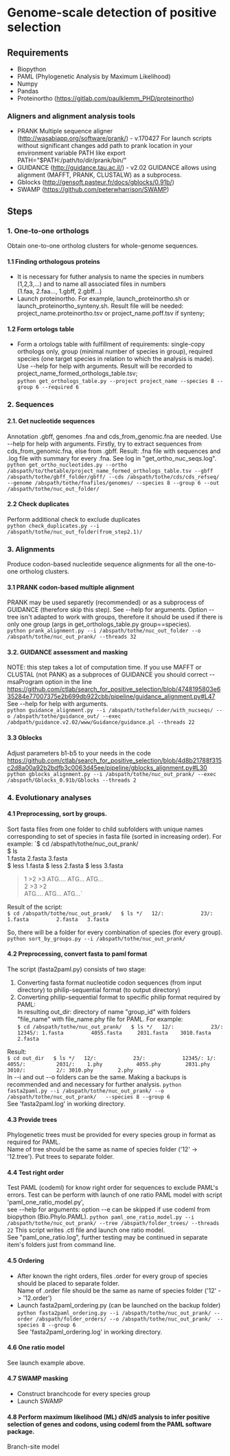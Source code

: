 # Genome-scale detection of positive selection
## Requirements
- Biopython
- PAML (Phylogenetic Analysis by Maximum Likelihood)
- Numpy
- Pandas
- Proteinortho (https://gitlab.com/paulklemm_PHD/proteinortho)
### Aligners and alignment analysis tools
- PRANK
Multiple sequence aligner (http://wasabiapp.org/software/prank/) - v.170427
For launch scripts without significant changes add path to prank location in your environment variable PATH like
export PATH="$PATH:/path/to/dir/prank/bin/"
- GUIDANCE (http://guidance.tau.ac.il/) - v2.02
GUIDANCE allows using alignment (MAFFT, PRANK, CLUSTALW) as a subprocess.
- Gblocks (http://gensoft.pasteur.fr/docs/gblocks/0.91b/)
- SWAMP (https://github.com/peterwharrison/SWAMP)
## Steps
### 1. One-to-one orthologs
Obtain one-to-one ortholog clusters for whole-genome sequences.
#### 1.1 Finding orthologous proteins
- It is necessary for futher analysis to name the species in numbers (1,2,3,...) and to name all associated files in numbers  
(1.faa, 2.faa..., 1.gbff, 2.gbff...)
- Launch proteinortho. For example, launch_proteinortho.sh or launch_proteinortho_synteny.sh.
Result file will be needed: project_name.proteinortho.tsv or project_name.poff.tsv if synteny;
#### 1.2 Form ortologs table
- Form a ortologs table with fulfillment of requirements: single-copy orthologs only, group (minimal
number of species in group), required species (one target species in relation to which the analysis is made).
Use --help for help with arguments. Result will be recorded to project_name_formed_orthologs_table.tsv;  
`python get_orthologs_table.py --project project_name --species 8 --group 6 --required 6`

### 2. Sequences
#### 2.1. Get nucleotide sequences
Annotation .gbff, genomes .fna and cds_from_genomic.fna are needed. Use --help for help with arguments.
Firstly, try to extract sequences from cds_from_genomic.fna, else from .gbff. Result: .fna file with sequences and
.log file with summary for every .fna. See log in "get_ortho_nuc_seqs.log".  
`python get_ortho_nucleotides.py --ortho /abspath/to/thetable/project_name_formed_orthologs_table.tsv --gbff /abspath/tothe/gbff_folder/gbff/ --cds /abspath/tothe/cds/cds_refseq/ --genome /abspath/tothe/fnafiles/genomes/ --species 8 --group 6 --out /abspath/tothe/nuc_out_folder/`
#### 2.2 Check duplicates
Perform additional check to exclude duplicates  
`python check_duplicates.py --i /abspath/tothe/nuc_out_folder(from_step2.1)/`

### 3. Alignments
Produce codon-based nucleotide sequence alignments for all the one-to-one ortholog clusters.
#### 3.1 PRANK codon-based multiple alignment
PRANK may be used separetly (recommended) or as a subprocess of GUIDANCE (therefore skip this step).
See --help for arguments. Option --tree isn't adapted to work with groups, therefore it should be used if there is only
one group (args in get_orthologs_table.py group==species).  
`python prank_alignment.py --i /abspath/tothe/nuc_out_folder --o /abspath/tothe/nuc_out_prank/ --threads 32`
#### 3.2. GUIDANCE assessment and masking
NOTE: this step takes a lot of computation time.
If you use MAFFT or CLUSTAL (not PANK) as a subproces of GUIDANCE you should correct --msaProgram option
in the line https://github.com/ctlab/search_for_positive_selection/blob/4748195803e635284e77007375e2b699db922cbb/pipeline/guidance_alignment.py#L47  
See --help for help with arguments.  
`python guidance_alignment.py --i /abspath/tothefolder/with_nucseqs/ --o /abspath/tothe/guidance_out/ --exec /abdpath/guidance.v2.02/www/Guidance/guidance.pl --threads 22`
#### 3.3 Gblocks
Adjust parameters b1-b5 to your needs in the code  
https://github.com/ctlab/search_for_positive_selection/blob/4d8b21788f315c2d8a00a92b2bdfb3c0063d45ee/pipeline/gblocks_alignment.py#L30  
`python gblocks_alignment.py --i /abspath/tothe/nuc_out_prank/ --exec /abspath/Gblocks_0.91b/Gblocks --threads 2`

### 4. Evolutionary analyses
#### 4.1 Preprocessing, sort by groups.
Sort fasta files from one folder to child subfolders with unique names 
corresponding to set of species in fasta file (sorted in increasing order). For example:
`$ cd /abspath/tothe/nuc_out_prank/  
$ ls  
1.fasta 2.fasta 3.fasta  
$ less 1.fasta      $ less 2.fasta      $ less 3.fasta   
>1                  >2                  >3
ATG....             ATG...              ATG...    
>2                  >3                  >2      
ATG....             ATG...              ATG...`  

Result of the script:  
`$ cd /abspath/tothe/nuc_out_prank/  
$ ls */  
12/:            23/:  
1.fasta         2.fasta  
                3.fasta`  
                
So, there will be a folder for every combination of species (for every group).  
`python sort_by_groups.py --i /abspath/tothe/nuc_out_prank/`  
#### 4.2 Preprocessing, convert fasta to paml format  
The script (fasta2paml.py) consists of two stage:  
1. Converting fasta format nucleotide codon sequences (from input directory) to philip-sequential format (to output 
directory)  
2. Converting philip-sequential format to specific philip format required by PAML:  
In resulting out_dir:  directory of name "group_id" with folders "file_name" with file_name.phy file for PAML.
For example:  
`$ cd /abspath/tothe/nuc_out_prank/  
$ ls */  
12/:            23/:           12345/:
1.fasta         4055.fasta     2031.fasta   
                3010.fasta     2.fasta`

Result:  
`$ cd out_dir  
$ ls */  
12/:            23/:            12345/:
1/:             4055/:          2031/:   
1.phy           4055.phy        2031.phy
                3010/:          2/:
                3010.phy        2.phy`    
In --i and out --o folders can be the same. Making a backups is recommended and and necessary for further analysis.
`python fasta2paml.py --i /abspath/tothe/nuc_out_prank/ --o /abspath/tothe/nuc_out_prank/  
--species 8 --group 6`  
See 'fasta2paml.log' in working directory.  
#### 4.3 Provide trees
Phylogenetic trees must be provided for every species group in format as required for PAML.  
Name of tree should be the same as name of species folder ('12' -> '12.tree'). Put trees to separate folder. 
#### 4.4 Test right order
Test PAML (codeml) for know right order for sequences to exclude PAML's errors.
Test can be perform with launch of one ratio PAML model with script 'paml_one_ratio_model.py',  
see --help for arguments: option --e can be skipped if use codeml from biopython (Bio.Phylo.PAML).
`python paml_one_ratio_model.py --i /abspath/tothe/nuc_out_prank/ --tree /abspath/folder_trees/ --threads 22`
This script writes .ctl file and launch one ratio model.  
See "paml_one_ratio.log", further testing may be continued in separate item's folders just from command line.
#### 4.5 Ordering
- After known the right orders, files .order for every group of species should be placed to separate folder.  
Name of .order file should be the same as name of species folder ('12' -> '12.order')
- Launch fasta2paml_ordering.py (can be launched on the backup folder)
`python fasta2paml_ordering.py --i /abspath/tothe/nuc_out_prank/ --order /abspath/folder_orders/ --o /abspath/tothe/nuc_out_prank/ 
--species 8 --group 6`  
See 'fasta2paml_ordering.log' in working directory.  
#### 4.6 One ratio model
See launch example above.
#### 4.7 SWAMP masking
- Construct branchcode for every species group
- Launch SWAMP
#### 4.8 Perform maximum likelihood (ML) dN/dS analysis to infer positive selection of genes and codons, using codeml from the PAML software package.
Branch-site model
